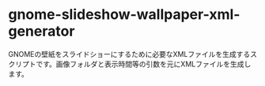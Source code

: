 # gnome-slideshow-wallpaper-xml-generator
GNOMEの壁紙をスライドショーにするために必要なXMLファイルを生成するスクリプトです。画像フォルダと表示時間等の引数を元にXMLファイルを生成します。
